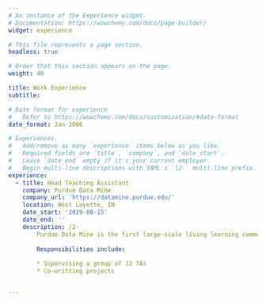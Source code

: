 ```yaml
---
# An instance of the Experience widget.
# Documentation: https://wowchemy.com/docs/page-builder/
widget: experience

# This file represents a page section.
headless: true

# Order that this section appears on the page.
weight: 40

title: Work Experience
subtitle:

# Date format for experience
#   Refer to https://wowchemy.com/docs/customization/#date-format
date_format: Jan 2006

# Experiences.
#   Add/remove as many `experience` items below as you like.
#   Required fields are `title`, `company`, and `date_start`.
#   Leave `date_end` empty if it's your current employer.
#   Begin multi-line descriptions with YAML's `|2-` multi-line prefix.
experience:
  - title: Head Teaching Assistant
    company: Purdue Data Mine 
    company_url: 'https://datamine.purdue.edu/'
    location: West Layette, IN
    date_start: '2019-08-15'
    date_end: ''  
    description: |2-  
        Purdue Data Mine is the first large-scale living learning community for undergraduates from all majors, focused on Data Science for All.  
        
        Responsibilities include:  
        
        * Supervising a group of 12 TAs  
        * Co-writting projects


---
```


